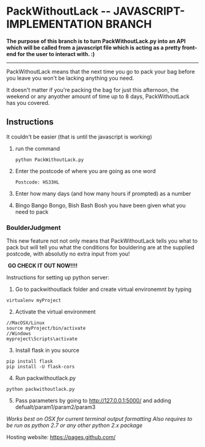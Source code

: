 # PackWithoutLack -- JAVASCRIPT-IMPLEMENTATION BRANCH

__The purpose of this branch is to turn PackWithoutLack.py into an API which will be called from a javascript file which is acting as a pretty front-end for the user to interact with. :)__




___

PackWithoutLack means that the next time you go to pack your bag before you leave you won't be lacking anything you need.

It doesn't matter if you're packing the bag for just this afternoon, the weekend or any anyother amount of time up to 8 days, PackWithoutLack has you covered.

## Instructions

It couldn't be easier (that is until the javascript is working)

1. run the command 

    ```
    python PackWithoutLack.py
    ```

2. Enter the postcode of where you are going as one word 

    ```
    Postcode: HS33HL
    ```

3. Enter how many days (and how many hours if prompted) as a number

4. Bingo Bango Bongo, Bish Bash Bosh you have been given what you need to pack

### BoulderJudgment

This new feature not not only means that PackWithoutLack tells you what to pack but will tell you what the conditions for bouldering are at the supplied postcode, with absolutly no extra input from you!

​																	**GO CHECK IT OUT NOW!!!!**


Instructions for setting up python server:
1. Go to packwithoutlack folder and create virtual environemnt by typing
```
virtualenv myProject
```
2. Activate the virtual environment
```
//MacOSX/Linux
source myProject/bin/activate
//Windows
myproject\Scripts\activate
```
3. Install flask in you source
```
pip install flask
pip install -U flask-cors
```
4. Run packwithoutlack.py
```
python packwithoutlack.py
```
5. Pass parameters by going to http://127.0.0.1:5000/ and adding defualt/param1/param2/param3

_Works best on OSX for current terminal output formatting_
_Also requires to be run as python 2.7 or any other python 2.x package_

Hosting website: https://pages.github.com/
